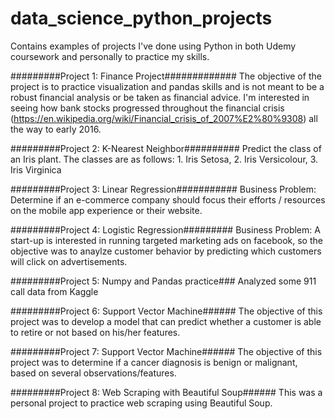 # data_science_python_projects
Contains examples of projects I've done using Python in both Udemy coursework and personally to practice my skills.

#########Project 1:  Finance Project#############
The objective of the project is to practice visualization and pandas skills and is not meant to be a robust financial analysis or be taken as financial advice. 
I'm interested in seeing how bank stocks progressed throughout the financial crisis (https://en.wikipedia.org/wiki/Financial_crisis_of_2007%E2%80%9308) all the way to early 2016.

#########Project 2:  K-Nearest Neighbor##########
Predict the class of an Iris plant. The classes are as follows: 1. Iris Setosa, 2. Iris Versicolour, 3. Iris Virginica

#########Project 3:  Linear Regression###########
Business Problem: Determine if an e-commerce company should focus their efforts / resources on the mobile app experience or their website.

#########Project 4:  Logistic Regression#########
Business Problem:   A start-up is interested in running targeted marketing ads on facebook, so the objective was to anaylze customer behavior by predicting which customers will click on advertisements.

#########Project 5:  Numpy and Pandas practice###
Analyzed some 911 call data from Kaggle

#########Project 6:  Support Vector Machine######
The objective of this project was to develop a model that can predict whether a customer is able to retire or not based on his/her features. 

#########Project 7:  Support Vector Machine######
The objective of this project was to determine if a cancer diagnosis is benign or malignant, based on several observations/features.

#########Project 8:  Web Scraping with Beautiful Soup######
This was a personal project to practice web scraping using Beautiful Soup.
